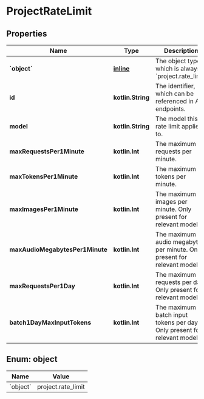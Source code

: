
# ProjectRateLimit

## Properties
| Name | Type | Description | Notes |
| ------------ | ------------- | ------------- | ------------- |
| **&#x60;object&#x60;** | [**inline**](#&#x60;Object&#x60;) | The object type, which is always &#x60;project.rate_limit&#x60; |  |
| **id** | **kotlin.String** | The identifier, which can be referenced in API endpoints. |  |
| **model** | **kotlin.String** | The model this rate limit applies to. |  |
| **maxRequestsPer1Minute** | **kotlin.Int** | The maximum requests per minute. |  |
| **maxTokensPer1Minute** | **kotlin.Int** | The maximum tokens per minute. |  |
| **maxImagesPer1Minute** | **kotlin.Int** | The maximum images per minute. Only present for relevant models. |  [optional] |
| **maxAudioMegabytesPer1Minute** | **kotlin.Int** | The maximum audio megabytes per minute. Only present for relevant models. |  [optional] |
| **maxRequestsPer1Day** | **kotlin.Int** | The maximum requests per day. Only present for relevant models. |  [optional] |
| **batch1DayMaxInputTokens** | **kotlin.Int** | The maximum batch input tokens per day. Only present for relevant models. |  [optional] |


<a id="`Object`"></a>
## Enum: object
| Name | Value |
| ---- | ----- |
| &#x60;object&#x60; | project.rate_limit |



